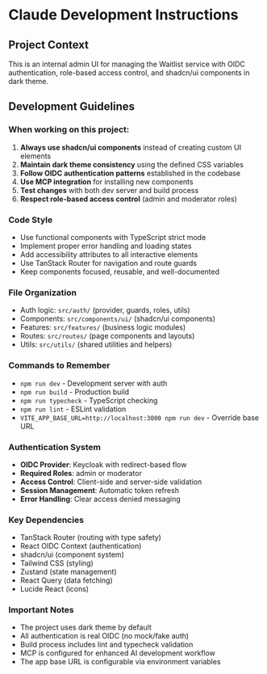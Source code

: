 # Claude Development Instructions

## Project Context
This is an internal admin UI for managing the Waitlist service with OIDC authentication, role-based access control, and shadcn/ui components in dark theme.

## Development Guidelines

### When working on this project:

1. **Always use shadcn/ui components** instead of creating custom UI elements
2. **Maintain dark theme consistency** using the defined CSS variables
3. **Follow OIDC authentication patterns** established in the codebase
4. **Use MCP integration** for installing new components
5. **Test changes** with both dev server and build process
6. **Respect role-based access control** (admin and moderator roles)

### Code Style
- Use functional components with TypeScript strict mode
- Implement proper error handling and loading states
- Add accessibility attributes to all interactive elements
- Use TanStack Router for navigation and route guards
- Keep components focused, reusable, and well-documented

### File Organization
- Auth logic: `src/auth/` (provider, guards, roles, utils)
- Components: `src/components/ui/` (shadcn/ui components)
- Features: `src/features/` (business logic modules)
- Routes: `src/routes/` (page components and layouts)
- Utils: `src/utils/` (shared utilities and helpers)

### Commands to Remember
- `npm run dev` - Development server with auth
- `npm run build` - Production build
- `npm run typecheck` - TypeScript checking
- `npm run lint` - ESLint validation
- `VITE_APP_BASE_URL=http://localhost:3000 npm run dev` - Override base URL

### Authentication System
- **OIDC Provider**: Keycloak with redirect-based flow
- **Required Roles**: admin or moderator
- **Access Control**: Client-side and server-side validation
- **Session Management**: Automatic token refresh
- **Error Handling**: Clear access denied messaging

### Key Dependencies
- TanStack Router (routing with type safety)
- React OIDC Context (authentication)
- shadcn/ui (component system)
- Tailwind CSS (styling)
- Zustand (state management)
- React Query (data fetching)
- Lucide React (icons)

### Important Notes
- The project uses dark theme by default
- All authentication is real OIDC (no mock/fake auth)
- Build process includes lint and typecheck validation
- MCP is configured for enhanced AI development workflow
- The app base URL is configurable via environment variables